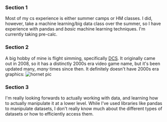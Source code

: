 ### Section 1
Most of my cs experience is either summer camps or HM classes. I did, however, take a machine learning/big data class over the summer, so I have experience with pandas and *basic* machine learning techniques. I'm currently taking pre-calc.
### Section 2
A big hobby of mine is flight simming, specifically [DCS](https://www.digitalcombatsimulator.com/en/). It originally came out in 2008, so it has a distinctly 2000s era video game name, but it's been updated many, *many* times since then. It definitely doesn't have 2000s era graphics: ![hornet pic](https://www.digitalcombatsimulator.com/upload/iblock/597/dcs-world-f-a-18c-hornet-20-flight-simulator.jpg)
### Section 3
I'm really looking forwards to actually working with data, and learning how to actually manipulate it at a lower level. While I've used libraries like pandas to manipulate datasets, I don't really know much about the different types of datasets or how to efficiently access them.
